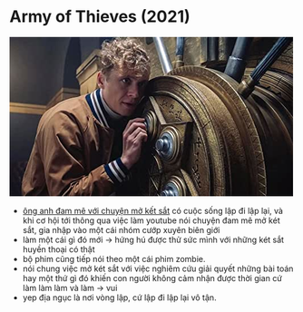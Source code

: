 # Army of Thieves (2021)

![](Army%20of%20Thieves%20(2021)%20poster.png)

- [ông anh đam mê với chuyện mở kết sắt](ông%20anh%20đam%20mê%20với%20chuyện%20mở%20kết%20sắt.md) có cuộc sống lập đi lập lại, và khi cơ hội tới thông qua việc làm youtube nói chuyện đam mê mở két sắt, gia nhập vào một cái nhóm cướp xuyên biên giới
- làm một cái gì đó mới → hứng hú được thử sức mình với những két sắt huyền thoại có thật
- bộ phim cũng tiếp nói theo một cái phim zombie.
- nói chung việc mở két sắt với việc nghiêm cứu giải quyết những bài toán hay một thứ gì đó khiến con người không cảm nhận được thời gian cứ làm làm làm và làm → vui
- yep địa ngục là nơi vòng lập, cứ lập đi lập lại vô tận.